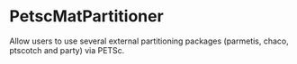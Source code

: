 # PetscMatPartitioner

Allow users to use several external partitioning packages (parmetis, chaco, ptscotch and party) via PETSc.   

